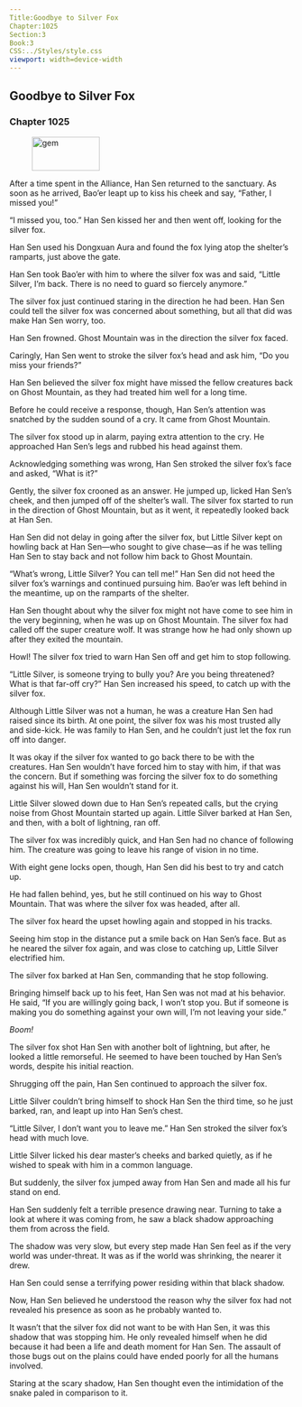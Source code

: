 ```yaml
---
Title:Goodbye to Silver Fox 
Chapter:1025 
Section:3 
Book:3 
CSS:../Styles/style.css 
viewport: width=device-width
---
```

  
## Goodbye to Silver Fox
### Chapter 1025
  
<figure>
	<img src="../Images/gem.gif" alt="gem" id="gem" width="120" height="60" />
</figure>
  

  
After a time spent in the Alliance, Han Sen returned to the sanctuary. As soon as he arrived, Bao’er leapt up to kiss his cheek and say, “Father, I missed you!”

“I missed you, too.” Han Sen kissed her and then went off, looking for the silver fox.

Han Sen used his Dongxuan Aura and found the fox lying atop the shelter’s ramparts, just above the gate.

Han Sen took Bao’er with him to where the silver fox was and said, “Little Silver, I’m back. There is no need to guard so fiercely anymore.”

The silver fox just continued staring in the direction he had been. Han Sen could tell the silver fox was concerned about something, but all that did was make Han Sen worry, too.

Han Sen frowned. Ghost Mountain was in the direction the silver fox faced.

Caringly, Han Sen went to stroke the silver fox’s head and ask him, “Do you miss your friends?”

Han Sen believed the silver fox might have missed the fellow creatures back on Ghost Mountain, as they had treated him well for a long time.

Before he could receive a response, though, Han Sen’s attention was snatched by the sudden sound of a cry. It came from Ghost Mountain.

The silver fox stood up in alarm, paying extra attention to the cry. He approached Han Sen’s legs and rubbed his head against them.

Acknowledging something was wrong, Han Sen stroked the silver fox’s face and asked, “What is it?”

Gently, the silver fox crooned as an answer. He jumped up, licked Han Sen’s cheek, and then jumped off of the shelter’s wall. The silver fox started to run in the direction of Ghost Mountain, but as it went, it repeatedly looked back at Han Sen.

Han Sen did not delay in going after the silver fox, but Little Silver kept on howling back at Han Sen—who sought to give chase—as if he was telling Han Sen to stay back and not follow him back to Ghost Mountain.

“What’s wrong, Little Silver? You can tell me!” Han Sen did not heed the silver fox’s warnings and continued pursuing him. Bao’er was left behind in the meantime, up on the ramparts of the shelter.

Han Sen thought about why the silver fox might not have come to see him in the very beginning, when he was up on Ghost Mountain. The silver fox had called off the super creature wolf. It was strange how he had only shown up after they exited the mountain.

Howl! The silver fox tried to warn Han Sen off and get him to stop following.

“Little Silver, is someone trying to bully you? Are you being threatened? What is that far-off cry?” Han Sen increased his speed, to catch up with the silver fox.

Although Little Silver was not a human, he was a creature Han Sen had raised since its birth. At one point, the silver fox was his most trusted ally and side-kick. He was family to Han Sen, and he couldn’t just let the fox run off into danger.

It was okay if the silver fox wanted to go back there to be with the creatures. Han Sen wouldn’t have forced him to stay with him, if that was the concern. But if something was forcing the silver fox to do something against his will, Han Sen wouldn’t stand for it.

Little Silver slowed down due to Han Sen’s repeated calls, but the crying noise from Ghost Mountain started up again. Little Silver barked at Han Sen, and then, with a bolt of lightning, ran off.

The silver fox was incredibly quick, and Han Sen had no chance of following him. The creature was going to leave his range of vision in no time.

With eight gene locks open, though, Han Sen did his best to try and catch up.

He had fallen behind, yes, but he still continued on his way to Ghost Mountain. That was where the silver fox was headed, after all.

The silver fox heard the upset howling again and stopped in his tracks.

Seeing him stop in the distance put a smile back on Han Sen’s face. But as he neared the silver fox again, and was close to catching up, Little Silver electrified him.

The silver fox barked at Han Sen, commanding that he stop following.

Bringing himself back up to his feet, Han Sen was not mad at his behavior. He said, “If you are willingly going back, I won’t stop you. But if someone is making you do something against your own will, I’m not leaving your side.”

*Boom!*

The silver fox shot Han Sen with another bolt of lightning, but after, he looked a little remorseful. He seemed to have been touched by Han Sen’s words, despite his initial reaction.

Shrugging off the pain, Han Sen continued to approach the silver fox.

Little Silver couldn’t bring himself to shock Han Sen the third time, so he just barked, ran, and leapt up into Han Sen’s chest.

“Little Silver, I don’t want you to leave me.” Han Sen stroked the silver fox’s head with much love.

Little Silver licked his dear master’s cheeks and barked quietly, as if he wished to speak with him in a common language.

But suddenly, the silver fox jumped away from Han Sen and made all his fur stand on end.

Han Sen suddenly felt a terrible presence drawing near. Turning to take a look at where it was coming from, he saw a black shadow approaching them from across the field.

The shadow was very slow, but every step made Han Sen feel as if the very world was under-threat. It was as if the world was shrinking, the nearer it drew.

Han Sen could sense a terrifying power residing within that black shadow.

Now, Han Sen believed he understood the reason why the silver fox had not revealed his presence as soon as he probably wanted to.

It wasn’t that the silver fox did not want to be with Han Sen, it was this shadow that was stopping him. He only revealed himself when he did because it had been a life and death moment for Han Sen. The assault of those bugs out on the plains could have ended poorly for all the humans involved.

Staring at the scary shadow, Han Sen thought even the intimidation of the snake paled in comparison to it.